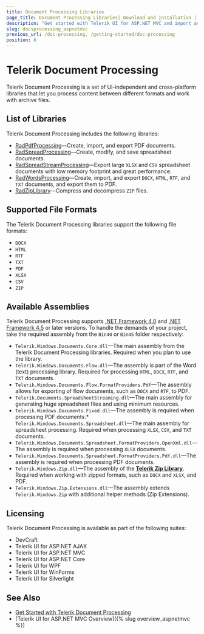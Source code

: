 ```yaml
---
title: Document Processing Libraries
page_title: Document Processing Libraries| Download and Installation | Telerik UI for ASP.NET MVC
description: "Get started with Telerik UI for ASP.NET MVC and import and export content between different formats and work with archive files by using Telerik Document Processing."
slug: docsprocessing_aspnetmvc
previous_url: /doc-processing, /getting-started/doc-processing
position: 6
---
```


# Telerik Document Processing

Telerik Document Processing is a set of UI-independent and cross-platform libraries that let you process content between different formats and work with archive files.

## List of Libraries

Telerik Document Processing includes the following libraries:

* [RadPdfProcessing](http://docs.telerik.com/devtools/document-processing/libraries/radpdfprocessing/overview)&mdash;Create, import, and export PDF documents.
* [RadSpreadProcessing](http://docs.telerik.com/devtools/document-processing/libraries/radspreadprocessing/overview)&mdash;Create, modify, and save spreadsheet documents.
* [RadSpreadStreamProcessing](http://docs.telerik.com/devtools/document-processing/libraries/radspreadstreamprocessing/overview)&mdash;Export large `XLSX` and `CSV` spreadsheet documents with low memory footprint and great performance.
* [RadWordsProcessing](http://docs.telerik.com/devtools/document-processing/libraries/radwordsprocessing/overview)&mdash;Create, import, and export `DOCX`, `HTML`, `RTF`, and `TXT` documents, and export them to PDF.
* [RadZipLibrary](http://docs.telerik.com/devtools/document-processing/libraries/radziplibrary/overview)&mdash;Compress and decompress `ZIP` files.

## Supported File Formats

The Telerik Document Processing libraries support the following file formats:

* `DOCX`
* `HTML`
* `RTF`
* `TXT`
* `PDF`
* `XLSX`
* `CSV`
* `ZIP`

## Available Assemblies

Telerik Document Processing supports [.NET Framework 4.0](https://dotnet.microsoft.com/download/dotnet-framework/net40) and [.NET Framework 4.5](https://www.microsoft.com/en-us/download/details.aspx?id=30653) or later versions. To handle the demands of your project, take the required assembly from the `Bin40` or `Bin45` folder respectively:

* `Telerik.Windows.Documents.Core.dll`&mdash;The main assembly from the Telerik Document Processing libraries. Required when you plan to use the library.
* `Telerik.Windows.Documents.Flow.dll`&mdash;The assembly is part of the Word (text) processing library. Required for processing `HTML`, `DOCX`, `RTF`, and `TXT` documents.
* `Telerik.Windows.Documents.Flow.FormatProviders.Pdf`&mdash;The assembly allows for exporting of flow documents, such as `DOCX` and `RTF`, to PDF.
* `Telerik.Documents.SpreadsheetStreaming.dll`&mdash;The main assembly for generating huge spreadsheet files and using minimum resources.
* `Telerik.Windows.Documents.Fixed.dll`&mdash;The assembly is required when processing PDF documents.* `Telerik.Windows.Documents.Spreadsheet.dll`&mdash;The main assembly for spreadsheet processing. Required when processing `XLSX`, `CSV`, and `TXT` documents.
* `Telerik.Windows.Documents.Spreadsheet.FormatProviders.OpenXml.dll`&mdash;The assembly is required when processing `XLSX` documents.
* `Telerik.Windows.Documents.Spreadsheet.FormatProviders.Pdf.dll`&mdash;The assembly is required when processing PDF documents.
* `Telerik.Windows.Zip.dll`&mdash;The assembly of the [**Telerik Zip Library**](http://demos.telerik.com/aspnet-ajax/ziplibrary/examples/overview/defaultcs.aspx). Required when working with zipped formats, such as `DOCX` and `XLSX`, and PDF.
* `Telerik.Windows.Zip.Extensions.dll`&mdash;The assembly extends `Telerik.Windows.Zip` with additional helper methods (Zip Extensions).

## Licensing

Telerik Document Processing is available as part of the following suites:

* DevCraft
* Telerik UI for ASP.NET AJAX
* Telerik UI for ASP.NET MVC
* Telerik UI for ASP.NET Core
* Telerik UI for WPF
* Telerik UI for WinForms
* Telerik UI for Silverlight

## See Also

* [Get Started with Telerik Document Processing](http://docs.telerik.com/devtools/document-processing/installation-and-deployment/installing-on-your-computer)
* [Telerik UI for ASP.NET MVC Overview]({% slug overview_aspnetmvc %})
